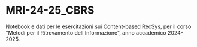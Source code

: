 # MRI-24-25_CBRS

Notebook e dati per le esercitazioni sui Content-based RecSys, per il corso "Metodi per il Ritrovamento dell'Informazione", anno accademico 2024-2025.